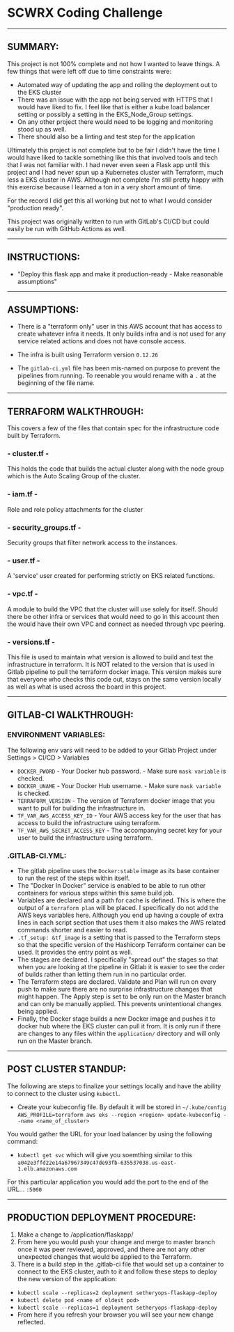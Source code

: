 # SCWRX Coding Challenge
___

## SUMMARY:

This project is not 100% complete and not how I wanted to leave things. A few things that were left off due to time constraints were:
* Automated way of updating the app and rolling the deployment out to the EKS cluster
* There was an issue with the app not being served with HTTPS that I would have liked to fix. I feel like that is either a kube load balancer setting or possibly a setting in the EKS_Node_Group settings.
* On any other project there would need to be logging and monitoring stood up as well.
* There should also be a linting and test step for the application

Ultimately this project is not complete but to be fair I didn't have the time I would have liked to tackle something like this that involved tools and tech that I was not familiar with. I had never even seen a Flask app until this project and I had never spun up a Kubernetes cluster with Terraform, much less a EKS cluster in AWS. Although not complete I'm still pretty happy with this exercise because I learned a ton in a very short amount of time.

For the record I did get this all working but not to what I would consider "production ready".

This project was originally written to run with GitLab's CI/CD but could easily be run with GitHub Actions as well.

---

## INSTRUCTIONS:

* "Deploy this flask app and make it production-ready - Make reasonable assumptions"

---

## ASSUMPTIONS:
* There is a "terraform only" user in this AWS account that has access to create whatever infra it needs. It only builds infra and is not used for any service related actions and does not have console access.

* The infra is built using Terraform version `0.12.26`

* The `gitlab-ci.yml` file has been mis-named on purpose to prevent the pipelines from running. To reenable you would rename with a `.` at the beginning of the file name.

___

## TERRAFORM WALKTHROUGH:
This covers a few of the files that contain spec for the infrastructure code built by Terraform.

### - cluster.tf -
This holds the code that builds the actual cluster along with the node group which is the Auto Scaling Group of the cluster.

### - iam.tf -
Role and role policy attachments for the cluster

### - security_groups.tf -
Security groups that filter network access to the instances.

### - user.tf -
A 'service' user created for performing strictly on EKS related functions.

### - vpc.tf -
A module to build the VPC that the cluster will use solely for itself. Should there be other infra or services that would need to go in this account then the would have their own VPC and connect as needed through vpc peering.

### - versions.tf -
This file is used to maintain what version is allowed to build and test the infrastructure in terraform. It is NOT related to the version that is used in Gitlab pipeline to pull the terraform docker image. This version makes sure that everyone who checks this code out, stays on the same version locally as well as what is used across the board in this project.


---

## GITLAB-CI WALKTHROUGH:

### ENVIRONMENT VARIABLES:
The following env vars will need to be added to your Gitlab Project under Settings > CI/CD > Variables
* `DOCKER_PWORD` - Your Docker hub password. - Make sure `mask variable` is checked.
* `DOCKER_UNAME` - Your Docker Hub username. - Make sure `mask variable` is checked.
* `TERRAFORM_VERSION` - The version of Terraform docker image that you want to pull for building the infrastructure in.
* `TF_VAR_AWS_ACCESS_KEY_ID` - Your AWS access key for the user that has access to build the infrastructure using terraform.
* `TF_VAR_AWS_SECRET_ACCESS_KEY` - The accompanying secret key for your user to build the infrastructure using terraform.

### .GITLAB-CI.YML:

* The gitlab pipeline uses the `Docker:stable` image as its base container to run the rest of the steps within itself.
* The "Docker In Docker" service is enabled to be able to run other containers for various steps within this same build job.
* Variables are declared and a path for cache is defined. This is where the output of a `terraform plan` will be placed. I specifically do not add the AWS keys variables here. Although you end up having a couple of extra lines in each script section that uses them it also makes the AWS related commands shorter and easier to read.
* `.tf_setup: &tf_image` is a setting that is passed to the Terraform steps so that the specific version of the Hashicorp Terraform container can be used. It provides the entry point as well.
* The stages are declared. I specifically "spread out" the stages so that when you are looking at the pipeline in Gitlab it is easier to see the order of builds rather than letting them run in no particular order.
* The Terraform steps are declared. Validate and Plan will run on every push to make sure there are no surprise infrastructure changes that might happen. The Apply step is set to be only run on the Master branch and can only be manually applied. This prevents unintentional changes being applied.
* Finally, the Docker stage builds a new Docker image and pushes it to docker hub where the EKS cluster can pull it from. It is only run if there are changes to any files within the `application/` directory and will only run on the Master branch.


---

## POST CLUSTER STANDUP:
The following are steps to finalize your settings locally and have the ability to connect to the cluster using `kubectl`.

* Create your kubeconfig file. By default it will be stored in `~/.kube/config`
`AWS_PROFILE=terraform aws eks --region <region> update-kubeconfig --name <name_of_cluster>`

You would gather the URL for your load balancer by using the following command:
* `kubectl get svc` which will give you soemthing similar to this `a042e3ffd22e14a67967349c47de93fb-635537038.us-east-1.elb.amazonaws.com`

For this particular application you would add the port to the end of the URL... `:5000`


---

## PRODUCTION DEPLOYMENT PROCEDURE:
1. Make a change to /application/flaskapp/
2. From here you would push your change and merge to master branch once it was peer reviewed, approved, and there are not any other unexpected changes that would be applied to the Terraform.
3. There is a build step in the .gitlab-ci file that would set up a container to connect to the EKS cluster, auth to it and follow these steps to deploy the new version of the application:
* `kubectl scale --replicas=2 deployment setheryops-flaskapp-deploy`
* `kubectl delete pod <name of oldest pod>`
* `kubectl scale --replicas=1 deployment setheryops-flaskapp-deploy`
* From here if you refresh your browser you will see your new change reflected.
